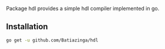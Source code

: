 Package hdl provides a simple hdl compiler implemented in go.

## Installation
 
 ```bash
 go get -u github.com/Batiazinga/hdl
 ```
